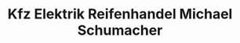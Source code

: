 ---
title: "Kfz Elektrik Reifenhandel Michael Schumacher"
url: /juelich/kfz-elektrik-reifenhandel-michael-schumacher/
shop: Autowerkstatt
---